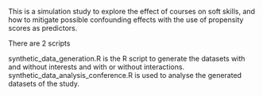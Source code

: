 This is a simulation study to explore the effect of courses on soft skills, and how to mitigate possible confounding effects with the use of propensity scores as predictors.

There are 2 scripts

synthetic_data_generation.R is the R script to generate the datasets with and without interests and with or without interactions.
synthetic_data_analysis_conference.R is used to analyse the generated datasets of the study.
